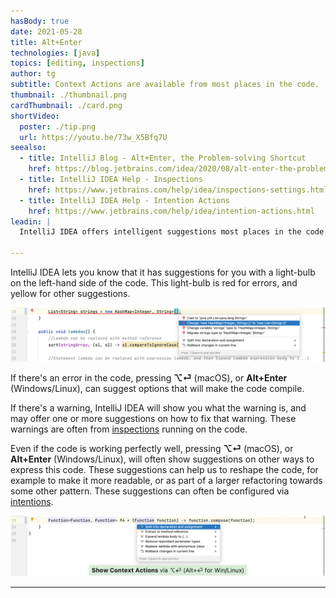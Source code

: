 ```yaml
---
hasBody: true
date: 2021-05-28
title: Alt+Enter
technologies: [java]
topics: [editing, inspections]
author: tg
subtitle: Context Actions are available from most places in the code. 
thumbnail: ./thumbnail.png
cardThumbnail: ./card.png
shortVideo:
  poster: ./tip.png
  url: https://youtu.be/73w_X5Bfq7U
seealso:
  - title: IntelliJ Blog - Alt+Enter, the Problem-solving Shortcut
    href: https://blog.jetbrains.com/idea/2020/08/alt-enter-the-problem-solving-shortcut/
  - title: IntelliJ IDEA Help - Inspections
    href: https://www.jetbrains.com/help/idea/inspections-settings.html
  - title: IntelliJ IDEA Help - Intention Actions
    href: https://www.jetbrains.com/help/idea/intention-actions.html
leadin: |
  IntelliJ IDEA offers intelligent suggestions most places in the code. It can offer fixes for compiler errors and inspection warnings. It can even use intentions to suggest other ways in which you could write code even if there's no warning or error.

---
```


  IntelliJ IDEA lets you know that it has suggestions for you with a light-bulb on the left-hand side of the code. This light-bulb is red for errors, and yellow for other suggestions.

![Alt Enter on errors](red-light-bulb.png)

  If there's an error in the code, pressing **⌥⏎** (macOS), or **Alt+Enter** (Windows/Linux), can suggest options that will make the code compile.

  If there's a warning, IntelliJ IDEA will show you what the warning is, and may offer one or more suggestions on how to fix that warning. These warnings are often from [inspections](../../topics/inspections/) running on the code.

  Even if the code is working perfectly well, pressing **⌥⏎** (macOS), or **Alt+Enter** (Windows/Linux), will often show suggestions on other ways to express this code. These suggestions can help us to reshape the code, for example to make it more readable, or as part of a larger refactoring towards some other pattern. These suggestions can often be configured via [intentions](https://www.jetbrains.com/help/idea/intention-actions.html).

![Alt Enter on errors](suggestions-on-working-code.png)


---
